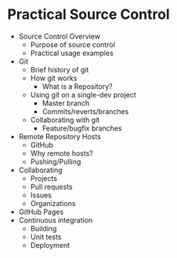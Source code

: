 # Practical Source Control

* Source Control Overview
  * Purpose of source control
  * Practical usage examples
* Git
  * Brief history of git
  * How git works
    * What is a Repository?
  * Using git on a single-dev project
    * Master branch
    * Commits/reverts/branches
  * Collaborating with git
    * Feature/bugfix branches
* Remote Repository Hosts
  * GitHub
  * Why remote hosts?
  * Pushing/Pulling
* Collaborating
  * Projects
  * Pull requests
  * Issues
  * Organizations
* GitHub Pages
* Continuous integration
  * Building
  * Unit tests
  * Deployment
